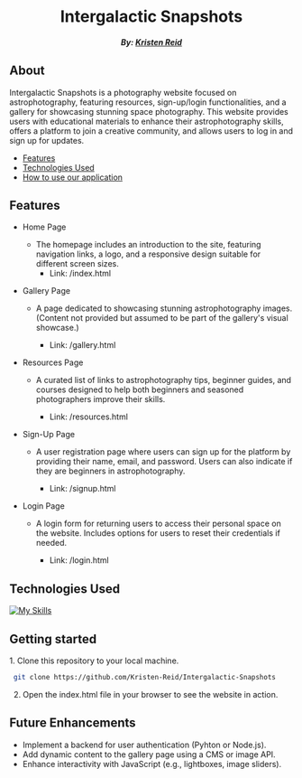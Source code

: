 <h1 align="center"> Intergalactic Snapshots</h1> 

<h5 align="center">By: <a href="https://github.com/Kristen-Reid">Kristen Reid</a> </h5>

<h2>About</h2>
Intergalactic Snapshots is a photography website focused on astrophotography, featuring resources, sign-up/login functionalities, and a gallery for showcasing stunning space photography. This website provides users with educational materials to enhance their astrophotography skills, offers a platform to join a creative community, and allows users to log in and sign up for updates.

   - [Features](#features)
   - [Technologies Used](#tech)
   - [How to use our application](#howto)

<h2>Features</h2> <a name="features"></a>

- Home Page
    * The homepage includes an introduction to the site, featuring navigation links, a logo, and a responsive design suitable for different screen sizes.
        * Link: /index.html

- Gallery Page
    * A page dedicated to showcasing stunning astrophotography images. (Content not provided but assumed to be part of the gallery's visual showcase.)

        * Link: /gallery.html

- Resources Page
    * A curated list of links to astrophotography tips, beginner guides, and courses designed to help both beginners and seasoned photographers improve their skills.

      * Link: /resources.html

- Sign-Up Page
    * A user registration page where users can sign up for the platform by providing their name, email, and password. Users can also indicate if they are beginners in astrophotography.

      * Link: /signup.html

- Login Page
    * A login form for returning users to access their personal space on the website. Includes options for users to reset their credentials if needed.

      * Link: /login.html

<h2>Technologies Used</h2> <a name="tech"></a>

[![My Skills](https://skillicons.dev/icons?i=html,css)](https://skillicons.dev)


<h2>Getting started</h2> <a name="howto"></a>
1. Clone this repository to your local machine.
  
  ```bash
   git clone https://github.com/Kristen-Reid/Intergalactic-Snapshots
   ```

2. Open the index.html file in your browser to see the website in action.


<h2>Future Enhancements</h2>

- Implement a backend for user authentication (Pyhton or Node.js).
- Add dynamic content to the gallery page using a CMS or image API.
- Enhance interactivity with JavaScript (e.g., lightboxes, image sliders).
